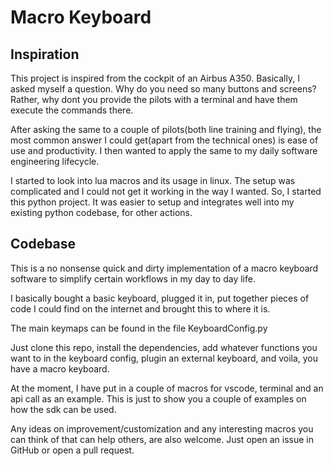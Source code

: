# Macro Keyboard 


## Inspiration 
This project is inspired from the cockpit of an Airbus A350. Basically, I asked myself a question. Why do you need so many buttons and screens?  
Rather, why dont you provide the pilots with a terminal and have them execute the commands there. 

After asking the same to a couple of pilots(both line training and flying), the most common answer I could get(apart from the technical ones) is ease of use and productivity. I then wanted to apply the same to my daily software engineering lifecycle.  

I started to look into lua macros and its usage in linux. The setup was complicated and I could not get it working in the way I wanted. So, I started this python project. It was easier to setup and integrates well into my existing python codebase, for other actions.   

## Codebase 

This is a no nonsense quick and dirty implementation of a macro keyboard software to simplify certain workflows in my day to day life.  

I basically bought a basic keyboard, plugged it in, put together pieces of code I could find on the internet and brought this to where it is. 

The main keymaps can be found in the file KeyboardConfig.py 


Just clone this repo, install the dependencies, add whatever functions you want to in the keyboard config, plugin an external keyboard, and voila, you have a macro keyboard.  

At the moment, I have put in a couple of macros for vscode, terminal and an api call as an example. This is just to show you a couple of examples on how the sdk can be used. 

Any ideas on improvement/customization and any interesting macros you can think of that can help others, are also welcome. Just open an issue in GitHub or open a pull request. 